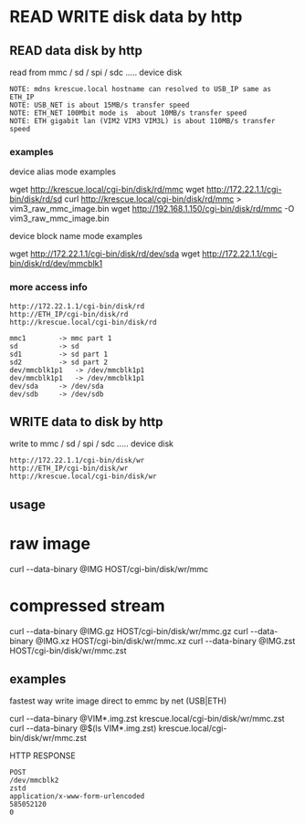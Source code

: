 # READ WRITE disk data by http

## READ data disk by http

read from mmc / sd / spi / sdc ..... device disk

    NOTE: mdns krescue.local hostname can resolved to USB_IP same as ETH_IP
    NOTE: USB_NET is about 15MB/s transfer speed
    NOTE: ETH_NET 100Mbit mode is  about 10MB/s transfer speed
    NOTE: ETH gigabit lan (VIM2 VIM3 VIM3L) is about 110MB/s transfer speed

### examples

device alias mode examples

   wget http://krescue.local/cgi-bin/disk/rd/mmc
   wget http://172.22.1.1/cgi-bin/disk/rd/sd
   curl http://krescue.local/cgi-bin/disk/rd/mmc > vim3_raw_mmc_image.bin
   wget http://192.168.1.150/cgi-bin/disk/rd/mmc -O vim3_raw_mmc_image.bin


device block name mode examples

   wget http://172.22.1.1/cgi-bin/disk/rd/dev/sda
   wget http://172.22.1.1/cgi-bin/disk/rd/dev/mmcblk1

### more access info

    http://172.22.1.1/cgi-bin/disk/rd
    http://ETH_IP/cgi-bin/disk/rd
    http://krescue.local/cgi-bin/disk/rd

    mmc1		-> mmc part 1
    sd			-> sd
    sd1			-> sd part 1
    sd2			-> sd part 2
    dev/mmcblk1p1	-> /dev/mmcblk1p1
    dev/mmcblk1p1	-> /dev/mmcblk1p1
    dev/sda		-> /dev/sda
    dev/sdb		-> /dev/sdb

## WRITE data to disk by http

write to mmc / sd / spi / sdc ..... device disk

    http://172.22.1.1/cgi-bin/disk/wr
    http://ETH_IP/cgi-bin/disk/wr
    http://krescue.local/cgi-bin/disk/wr

## usage

   # raw image
   curl --data-binary @IMG HOST/cgi-bin/disk/wr/mmc

   # compressed stream
   curl --data-binary @IMG.gz  HOST/cgi-bin/disk/wr/mmc.gz
   curl --data-binary @IMG.xz  HOST/cgi-bin/disk/wr/mmc.xz
   curl --data-binary @IMG.zst HOST/cgi-bin/disk/wr/mmc.zst

## examples

fastest way write image direct to emmc by net (USB|ETH)

   curl --data-binary @VIM*.img.zst krescue.local/cgi-bin/disk/wr/mmc.zst
   curl --data-binary @$(ls VIM*.img.zst) krescue.local/cgi-bin/disk/wr/mmc.zst

HTTP RESPONSE

```
POST
/dev/mmcblk2
zstd
application/x-www-form-urlencoded
585052120
0
```
